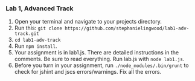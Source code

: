 ### Lab 1, Advanced Track

1. Open your terminal and navigate to your projects directory.
2. Run this: `git clone https://github.com/stephanielingwood/lab1-adv-track.git`
3. `cd lab1-adv-track`
4. Run `npm install`.
5. Your assignment is in lab1.js. There are detailed instructions in the
comments. Be sure to read everything. Run lab.js with `node lab1.js`.
6. Before you turn in your assignment, run `./node_modules/.bin/grunt` to
check for jshint and jscs errors/warnings. Fix all the errors.
